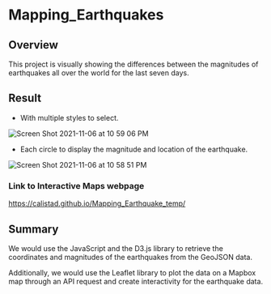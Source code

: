 # Mapping_Earthquakes

## Overview

This project is visually showing the differences between the magnitudes of earthquakes all over the world for the last seven days.

## Result

- With multiple styles to select.

![Screen Shot 2021-11-06 at 10 59 06 PM](https://user-images.githubusercontent.com/88747464/140630818-2689ac95-a09e-4087-926a-53370ac9fde3.png)

- Each circle to display the magnitude and location of the earthquake.

![Screen Shot 2021-11-06 at 10 58 51 PM](https://user-images.githubusercontent.com/88747464/140630821-a3bc5c91-4e93-4568-bc5e-78b508a271ad.png)

### Link to Interactive Maps webpage

https://calistad.github.io/Mapping_Earthquake_temp/

## Summary

We would use the JavaScript and the D3.js library to retrieve the coordinates and magnitudes of the earthquakes from the GeoJSON data. 

Additionally, we would use the Leaflet library to plot the data on a Mapbox map through an API request and create interactivity for the earthquake data.

